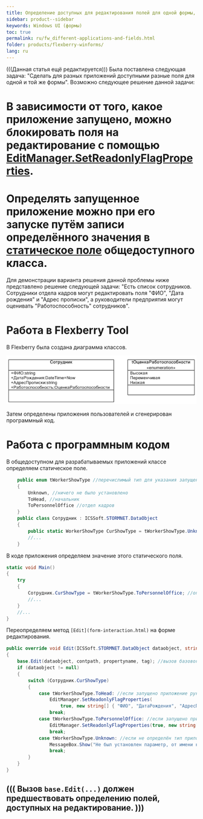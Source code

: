 ```yaml
---
title: Определение доступных для редактирования полей для одной формы, но разных приложений
sidebar: product--sidebar
keywords: Windows UI (формы)
toc: true
permalink: ru/fw_different-applications-and-fields.html
folder: products/flexberry-winforms/
lang: ru
---
```


(((Данная статья ещё редактируется)))
Была поставлена следующая задача: "Сделать для разных приложений доступными разные поля для одной и той же формы".
Возможно следующее решение данной задачи:
# В зависимости от того, какое приложение запущено, можно блокировать поля на редактирование с помощью [EditManager.SetReadonlyFlagProperties](edit-manager-set-readonly-flag-properties.html).
# Определять запущенное приложение можно при его запуске путём записи определённого значения в [статическое поле](http://msdn.microsoft.com/library/98f28cdx.aspx) общедоступного класса.

Для демонстрации варианта решения данной проблемы ниже представлено решение следующей задачи: "Есть список сотрудников. Сотрудники отдела кадров могут редактировать поля "ФИО", "Дата рождения" и "Адрес прописки", а руководители предприятия могут оценивать "Работоспособность" сотрудников".

# Работа в Flexberry Tool
В Flexberry была создана диаграмма классов.


![](/images/pages/products/flexberry-winforms/desktop/class-diagram_-workers.jpg)


Затем определены приложения пользователей и сгенерирован программный код.


# Работа с программным кодом
В общедоступном для разрабатываемых приложений классе определяем статическое поле.
```cs
    public enum tWorkerShowType //перечислимый тип для указания запущенного приложения
    {
        Unknown, //ничего не было установлено
        ToHead, //начальник
        ToPersonnelOffice //отдел кадров
    }
    public class Сотрудник : ICSSoft.STORMNET.DataObject
    {
        public static WorkerShowType CurShowType = tWorkerShowType.Unknown; //статическое поле для указания запущенного приложения
        //...
    }
```
В коде приложения определяем значение этого статического поля.
```cs
static void Main()
{
	try
	{
		Сотрудник.CurShowType = tWorkerShowType.ToPersonnelOffice; //определяем значение статического поля
		//...
	}
	//...
}
```
Переопределяем метод `[Edit](form-interaction.html)` на форме редактирования.
```cs
public override void Edit(ICSSoft.STORMNET.DataObject dataobject, string contpath, string propertyname, object tag)
{
	base.Edit(dataobject, contpath, propertyname, tag); //вызов базового метода
	if (dataobject != null)
	{
		switch (Сотрудник.CurShowType)
		{
			case tWorkerShowType.ToHead: //если запущено приложение руководителя
				EditManager.SetReadonlyFlagProperties(
					true, new string[] { "ФИО", "ДатаРождения", "АдресПрописки" });
				break;
			case tWorkerShowType.ToPersonnelOffice: //если запущено приложение сотрудника отдела кадров
				EditManager.SetReadonlyFlagProperties(true, new string[] { "Работоспособность" });
				break;
			case tWorkerShowType.Unknown: //если не определён тип приложения
				MessageBox.Show("Не был установлен параметр, от имени кого была запущена форма.");
				break;
		}
	}
}
```


(((
<msg type=note>Вызов `base.Edit(...)` должен предшествовать определению полей, доступных на редактирование.</msg>
)))
----
